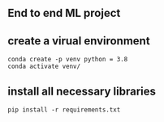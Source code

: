 ## End to end ML project

## create a virual environment

```
conda create -p venv python = 3.8
conda activate venv/
```

## install all necessary libraries

```
pip install -r requirements.txt
```
